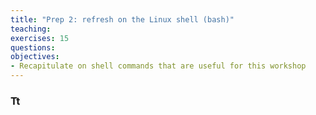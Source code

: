 ```yaml
---
title: "Prep 2: refresh on the Linux shell (bash)"
teaching: 
exercises: 15
questions:
objectives:
- Recapitulate on shell commands that are useful for this workshop
---
```



### Tt
